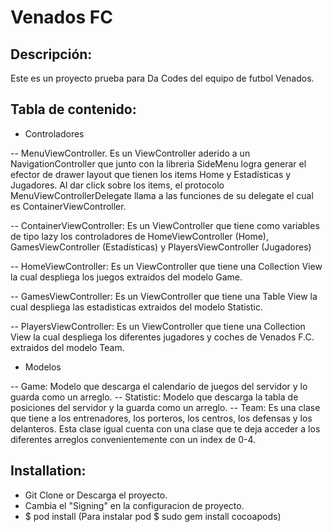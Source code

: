 # Venados FC

## Descripción: 
Este es un proyecto prueba para Da Codes del equipo de futbol Venados.


## Tabla de contenido: 

- Controladores

-- MenuViewController. Es un ViewController aderido a un NavigationController que junto con la libreria SideMenu logra generar el efector de drawer layout que tienen los items Home y Estadísticas y Jugadores. Al dar click sobre los items, el protocolo MenuViewControllerDelegate llama a las funciones de su delegate el cual es ContainerViewController.

-- ContainerViewController: Es un ViewController que tiene como variables de tipo lazy los controladores de HomeViewController (Home), GamesViewController (Estadísticas) y PlayersViewController (Jugadores)

-- HomeViewController: Es un ViewController que tiene una Collection View la cual despliega los juegos extraidos del modelo Game. 

-- GamesViewController: Es un ViewController que tiene una Table View la cual despliega las estadisticas extraidos del modelo Statistic.

-- PlayersViewController: Es un ViewController que tiene una Collection View la cual despliega los diferentes jugadores y coches de Venados F.C. extraidos del modelo Team.

- Modelos

-- Game: Modelo que descarga el calendario de juegos del servidor y lo guarda como un arreglo.
-- Statistic: Modelo que descarga la tabla de posiciones del servidor y la guarda como un arreglo.
-- Team: Es una clase que tiene a los entrenadores, los porteros, los centros, los defensas y los delanteros. Esta clase igual cuenta con una clase que te deja acceder a los diferentes arreglos convenientemente con un index de 0-4.

## Installation:
- Git Clone or Descarga el proyecto.
- Cambia el "Signing" en la configuracion de proyecto.
- $ pod install (Para instalar pod $ sudo gem install cocoapods)
